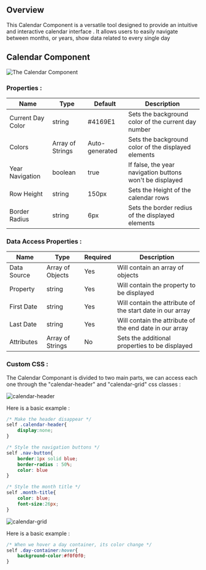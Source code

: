 ## Overview

This Calendar Component is a versatile tool designed to provide an intuitive and interactive calendar interface . It allows users to easily navigate between months, or years, show data related to every single day
## Calendar Component
![The Calendar Component](https://github.com/TihounaNasrallah/qodly-calendar/assets/73143827/221a3ea5-c749-45b6-bd0a-1295825e4a46)

### Properties :

| Name | Type | Default | Description |
| -------- | ------- | -------- | ------- |
| Current Day Color | string | #4169E1 | Sets the background color of the current day number|
| Colors | Array of Strings | Auto-generated | Sets the background color of the displayed elements |
| Year Navigation | boolean | true | If false, the year navigation buttons won't be displayed |
| Row Height | string | 150px | Sets the Height of the calendar rows |
| Border Radius | string | 6px | Sets the border redius of the displayed elements |

### Data Access Properties :

| Name | Type | Required | Description |
| -------- | ------- | -------- | ------- |
| Data Source | Array of Objects | Yes | Will contain an array of objects |
| Property | string | Yes | Will contain the property to be displayed |
| First Date | string | Yes | Will contain the attribute of the start date in our array |
| Last Date | string | Yes | Will contain the attribute of the end date in our array |
| Attributes | Array of Strings | No | Sets the additional properties to be displayed |


### Custom CSS :

The Calendar Componant is divided to two main parts, we can access each one through the "calendar-header" and "calendar-grid" css classes :

![calendar-header](https://github.com/TihounaNasrallah/qodly-calendar/assets/73143827/e01c75f2-e379-4d37-8d99-1a90e3363386)

Here is a basic example : 

```css
/* Make the header disappear */ 
self .calendar-header{
	display:none;
}

/* Style the navigation buttons */ 
self .nav-button{
	border:1px solid blue;
	border-radius : 50%;
	color: blue
}

/* Style the month title */ 
self .month-title{
	color: blue;
	font-size:26px;
}
```

![calendar-grid](https://github.com/TihounaNasrallah/qodly-calendar/assets/73143827/4229c329-0304-4a05-a3d4-9c36188d4a5a)

Here is a basic example : 

```css
/* When we hover a day container, its color change */ 
self .day-container:hover{
	background-color:#f0f0f0;
}
```
